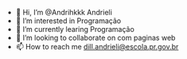 - 👋 Hi, I’m @Andrihkkk Andrieli 
- 👀 I’m interested in Programação
- 🌱 I’m currently learing Programação 
- 💞️ I’m looking to collaborate on com paginas web
- 📫 How to reach me dill.andrieli@escola.pr.gov.br

<!---
Andrihkkk/Andrihkkk is a ✨ special ✨ repository because its `README.md` (this file) appears on your GitHub profile.
You can click the Preview link to take a look at your changes.
--->
